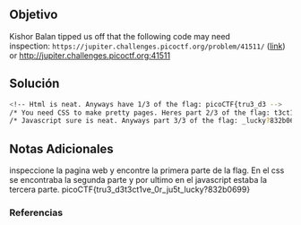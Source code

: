 ## Objetivo 
Kishor Balan tipped us off that the following code may need inspection: `https://jupiter.challenges.picoctf.org/problem/41511/` ([link](https://jupiter.challenges.picoctf.org/problem/41511/)) or http://jupiter.challenges.picoctf.org:41511
## Solución  
```bash
<!-- Html is neat. Anyways have 1/3 of the flag: picoCTF{tru3_d3 -->
/* You need CSS to make pretty pages. Heres part 2/3 of the flag: t3ct1ve_0r_ju5t */
/* Javascript sure is neat. Anyways part 3/3 of the flag: _lucky?832b0699} */
```
## Notas Adicionales 
inspeccione la pagina web y encontre la primera parte de la flag.
En el css se encontraba la segunda parte y por ultimo en el javascript estaba la tercera parte.
picoCTF{tru3_d3t3ct1ve_0r_ju5t_lucky?832b0699}
### Referencias


